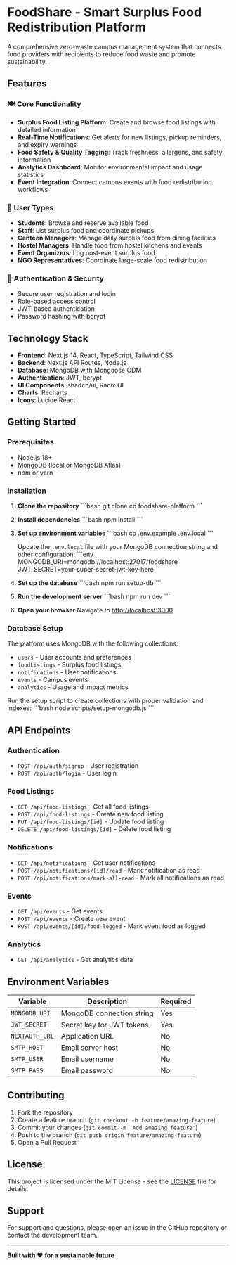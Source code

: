 # FoodShare - Smart Surplus Food Redistribution Platform

A comprehensive zero-waste campus management system that connects food providers with recipients to reduce food waste and promote sustainability.

## Features

### 🍽️ Core Functionality
- **Surplus Food Listing Platform**: Create and browse food listings with detailed information
- **Real-Time Notifications**: Get alerts for new listings, pickup reminders, and expiry warnings
- **Food Safety & Quality Tagging**: Track freshness, allergens, and safety information
- **Analytics Dashboard**: Monitor environmental impact and usage statistics
- **Event Integration**: Connect campus events with food redistribution workflows

### 👥 User Types
- **Students**: Browse and reserve available food
- **Staff**: List surplus food and coordinate pickups
- **Canteen Managers**: Manage daily surplus food from dining facilities
- **Hostel Managers**: Handle food from hostel kitchens and events
- **Event Organizers**: Log post-event surplus food
- **NGO Representatives**: Coordinate large-scale food redistribution

### 🔐 Authentication & Security
- Secure user registration and login
- Role-based access control
- JWT-based authentication
- Password hashing with bcrypt

## Technology Stack

- **Frontend**: Next.js 14, React, TypeScript, Tailwind CSS
- **Backend**: Next.js API Routes, Node.js
- **Database**: MongoDB with Mongoose ODM
- **Authentication**: JWT, bcrypt
- **UI Components**: shadcn/ui, Radix UI
- **Charts**: Recharts
- **Icons**: Lucide React

## Getting Started

### Prerequisites
- Node.js 18+ 
- MongoDB (local or MongoDB Atlas)
- npm or yarn

### Installation

1. **Clone the repository**
   \`\`\`bash
   git clone <repository-url>
   cd foodshare-platform
   \`\`\`

2. **Install dependencies**
   \`\`\`bash
   npm install
   \`\`\`

3. **Set up environment variables**
   \`\`\`bash
   cp .env.example .env.local
   \`\`\`
   
   Update the `.env.local` file with your MongoDB connection string and other configuration:
   \`\`\`env
   MONGODB_URI=mongodb://localhost:27017/foodshare
   JWT_SECRET=your-super-secret-jwt-key-here
   \`\`\`

4. **Set up the database**
   \`\`\`bash
   npm run setup-db
   \`\`\`

5. **Run the development server**
   \`\`\`bash
   npm run dev
   \`\`\`

6. **Open your browser**
   Navigate to [http://localhost:3000](http://localhost:3000)

### Database Setup

The platform uses MongoDB with the following collections:
- `users` - User accounts and preferences
- `foodListings` - Surplus food listings
- `notifications` - User notifications
- `events` - Campus events
- `analytics` - Usage and impact metrics

Run the setup script to create collections with proper validation and indexes:
\`\`\`bash
node scripts/setup-mongodb.js
\`\`\`

## API Endpoints

### Authentication
- `POST /api/auth/signup` - User registration
- `POST /api/auth/login` - User login

### Food Listings
- `GET /api/food-listings` - Get all food listings
- `POST /api/food-listings` - Create new food listing
- `PUT /api/food-listings/[id]` - Update food listing
- `DELETE /api/food-listings/[id]` - Delete food listing

### Notifications
- `GET /api/notifications` - Get user notifications
- `POST /api/notifications/[id]/read` - Mark notification as read
- `POST /api/notifications/mark-all-read` - Mark all notifications as read

### Events
- `GET /api/events` - Get events
- `POST /api/events` - Create new event
- `POST /api/events/[id]/food-logged` - Mark event food as logged

### Analytics
- `GET /api/analytics` - Get analytics data

## Environment Variables

| Variable | Description | Required |
|----------|-------------|----------|
| `MONGODB_URI` | MongoDB connection string | Yes |
| `JWT_SECRET` | Secret key for JWT tokens | Yes |
| `NEXTAUTH_URL` | Application URL | No |
| `SMTP_HOST` | Email server host | No |
| `SMTP_USER` | Email username | No |
| `SMTP_PASS` | Email password | No |

## Contributing

1. Fork the repository
2. Create a feature branch (`git checkout -b feature/amazing-feature`)
3. Commit your changes (`git commit -m 'Add amazing feature'`)
4. Push to the branch (`git push origin feature/amazing-feature`)
5. Open a Pull Request

## License

This project is licensed under the MIT License - see the [LICENSE](LICENSE) file for details.

## Support

For support and questions, please open an issue in the GitHub repository or contact the development team.

---

**Built with ❤️ for a sustainable future**
